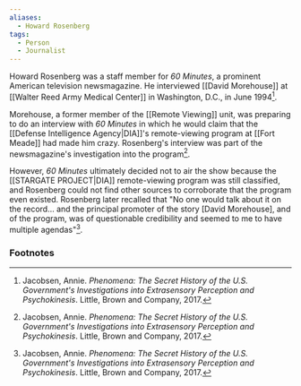 ```yaml
---
aliases:
  - Howard Rosenberg
tags:
  - Person
  - Journalist
---
```

Howard Rosenberg was a staff member for *60 Minutes*, a prominent American television newsmagazine. He interviewed [[David Morehouse]] at [[Walter Reed Army Medical Center]] in Washington, D.C., in June 1994[^1].

Morehouse, a former member of the [[Remote Viewing]] unit, was preparing to do an interview with *60 Minutes* in which he would claim that the [[Defense Intelligence Agency|DIA]]'s remote-viewing program at [[Fort Meade]] had made him crazy. Rosenberg's interview was part of the newsmagazine's investigation into the program[^1].

However, *60 Minutes* ultimately decided not to air the show because the [[STARGATE PROJECT|DIA]] remote-viewing program was still classified, and Rosenberg could not find other sources to corroborate that the program even existed. Rosenberg later recalled that "No one would talk about it on the record... and the principal promoter of the story [David Morehouse], and of the program, was of questionable credibility and seemed to me to have multiple agendas"[^1].

### Footnotes
[^1]: Jacobsen, Annie. *Phenomena: The Secret History of the U.S. Government's Investigations into Extrasensory Perception and Psychokinesis*. Little, Brown and Company, 2017.
